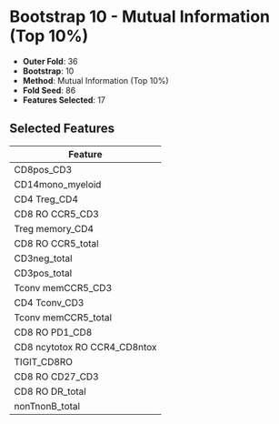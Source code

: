 # Bootstrap 10 - Mutual Information (Top 10%)

- **Outer Fold**: 36
- **Bootstrap**: 10
- **Method**: Mutual Information (Top 10%)
- **Fold Seed**: 86
- **Features Selected**: 17

## Selected Features

| Feature |
|---------|
| CD8pos_CD3 |
| CD14mono_myeloid |
| CD4 Treg_CD4 |
| CD8 RO CCR5_CD3 |
| Treg memory_CD4 |
| CD8 RO CCR5_total |
| CD3neg_total |
| CD3pos_total |
| Tconv memCCR5_CD3 |
| CD4 Tconv_CD3 |
| Tconv memCCR5_total |
| CD8 RO PD1_CD8 |
| CD8 ncytotox RO CCR4_CD8ntox |
| TIGIT_CD8RO |
| CD8 RO CD27_CD3 |
| CD8 RO DR_total |
| nonTnonB_total |
